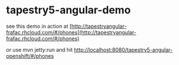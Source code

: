 tapestry5-angular-demo
======================
see this demo in action at [http://tapestryangular-frafac.rhcloud.com/#/phones](http://tapestryangular-frafac.rhcloud.com/#/phones)

or use mvn jetty:run and hit  [http://localhost:8080/tapestry5-angular-openshift/#/phones](http://localhost:8080/tapestry5-angular-openshift/#/phones)
